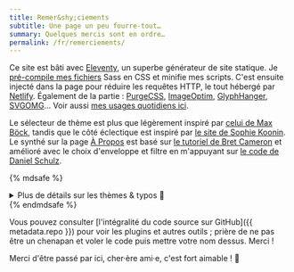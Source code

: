 ```yaml
---
title: Remer&shy;ciements
subtitle: Une page un peu fourre-tout…
summary: Quelques mercis sont en ordre…
permalink: /fr/remerciements/
---
```


Ce site est bâti avec [Eleventy](https://www.11ty.dev/), un superbe générateur de site statique. Je [pré-compile mes fichiers](/blog/eleventy-asset-pipeline-precompiled-assets/) Sass en CSS et minifie mes scripts. C'est ensuite injecté dans la page pour réduire les requêtes HTTP, le tout hébergé par [Netlify](https://netlify.com/). Également de la partie : [PurgeCSS](https://purgecss.com), [ImageOptim](https://imageoptim.com/mac), [GlyphHanger](https://github.com/zachleat/glyphhanger), [SVGOMG](https://jakearchibald.github.io/svgomg/)… Voir aussi [mes usages quotidiens ici](/fr/usages/).

Le sélecteur de thème est plus que légèrement inspiré par [celui de Max Böck](https://mxb.dev), tandis que le côté éclectique est inspiré par [le site de Sophie Koonin](https://localghost.dev/). Le synthé sur la page [À Propos](/fr/a-propos/) est basé sur [le tutoriel de Bret Cameron](https://css-tricks.com/how-to-code-a-playable-synth-keyboard/) et amélioré avec le choix d'enveloppe et filtre en m'appuyant sur [le code de Daniel Schulz](https://iamschulz.com/building-a-synthesizer-in-javascript/).

{% mdsafe %}
<details class="expander">
    <summary class="cta expander-cta | u-width100" style="--btn-justify-content:center">Plus de détails sur les thèmes &amp; typos 🎨</summary>
    <div class="expander-content">
        <ul class="list-bullet-offset">
            <li><strong>Dusk:</strong> Infusé de néon, ce thème inspiré par le style retrowave est grosso-modo toute ma personnalité en ligne. La superbe typo <a href="https://www.readvisions.com/marvin">Marvin Visions</a> est utilisée.</li>
            <li><strong>Dawn:</strong> Ce thème blanc-très-crème vise à être un mode clair de Dusk, avec assez de différences pour lui donner son propre <em>twist</em>.</li>
            <li><strong>Vapor:</strong> Une interprétation vaporwave d'un thème qui était très amusant à faire, je remercie une fois de plus Sophie Koonin qui a adopté cette esthétique ! <a href="https://www.dafont.com/vcr-osd-mono.font">VCR OSD Mono</a> était la seule typo qui fonctionnerait bien.</li>
            <li><strong>Y2K:</strong> J'ai grandi avec Windows 98 et XP, donc j'étais un peu obligé de faire ce thème, en tant que petit hommage. Ne ratz pas le logo du pied de page.</li>
            <li><strong>Neo-Tokyo:</strong> Le retrowave c'est cool, mais le style cyberpunk dystopique est cool aussi. Celui-ci est un peu à la sauce Akira ! Les titres bien larges utilisent <a href="https://fonts.google.com/specimen/Syncopate">Syncopate</a>.</li>
            <li><strong>Campfire:</strong> À l'opposé du thème précédent, celui-ci s'inspire fortement du jeu vidéo Firewatch et des superbes œuvres de <a href="http://ollymoss.com/#/firewatch/">Olly Moss</a>, sur un style plutôt "parcs nationaux" bien illustré par les titres en <a href="https://www.dafont.com/hagona.font">Hagona</a> et avec la silhouette du Mont Blanc en fond de l'accueil, parfois visible depuis ma ville natale. Les bandeaux en haut de page ont un fond "topographique" qui reprend quasiment tout le code de <a href="https://codepen.io/scottkellum/details/poOWGQg">Scott Kellum</a>. (ah et aussi, <a href="https://alistairshepherd.uk/">Alistair</a> a fait tout ça bien mieux)</li>
        </ul>
    </div>
</details>
{% endmdsafe %}

Vous pouvez consulter [l'intégralité du code source sur GitHub]({{ metadata.repo }}) pour voir les plugins et autres outils ; prière de ne pas être un chenapan et voler le code puis mettre votre nom dessus. Merci !


Merci d'être passé par ici, cher·ère ami·e, c'est fort aimable ! 👋